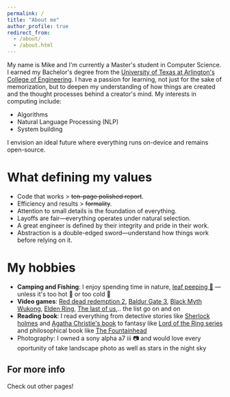 ```yaml
---
permalink: /
title: "About me"
author_profile: true
redirect_from: 
  - /about/
  - /about.html
---
```


My name is Mike and I'm currently a Master's student in Computer Science. I earned my Bachelor's degree from the [University of Texas at Arlington's College of Engineering](https://www.uta.edu/academics/schools-colleges/engineering). I have a passion for learning, not just for the sake of memorization, but to deepen my understanding of how things are created and the thought processes behind a creator's mind. My interests in computing include:  
- Algorithms  
- Natural Language Processing (NLP)  
- System building  

I envision an ideal future where everything runs on-device and remains open-source.  

What defining my values
======
- Code that works > ~~ten-page polished report~~.
- Efficiency and results > ~~formality~~.
- Attention to small details is the foundation of everything.
- Layoffs are fair—everything operates under natural selection.
- A great engineer is defined by their integrity and pride in their work.
- Abstraction is a double-edged sword—understand how things work before relying on it.

My hobbies
======
- **Camping and Fishing**: I enjoy spending time in nature, [leaf peeping 🍂](https://en.wikipedia.org/wiki/Leaf_peeping) —unless it's too hot 🥵 or too cold 🥶
- **Video games**: [Red dead redemption 2](https://www.rockstargames.com/newswire/article/4k412883895o82/Red-Dead-Redemption-2-Reviews), [Baldur Gate 3](https://baldursgate3.game/about), [Black Myth Wukong](https://www.gamesci.com.cn/), [Elden Ring](https://en.bandainamcoent.eu/elden-ring/elden-ring), [The last of us](https://www.playstation.com/en-us/games/the-last-of-us-part-i/),.. the list go on and on
- **Reading book**: I read everything from detective stories like [Sherlock holmes](https://en.wikipedia.org/wiki/Canon_of_Sherlock_Holmes) and [Agatha Christie's book](https://www.agathachristie.com/stories) to fantasy like [Lord of the Ring series](https://en.wikipedia.org/wiki/The_Lord_of_the_Rings) and philosophical book like [The Fountainhead](https://en.wikipedia.org/wiki/The_Fountainhead)
- Photography: I owned a sony alpha a7 iii 📷 and would love every oportunity of take landscape photo as well as stars in the night sky

For more info
------
Check out other pages!